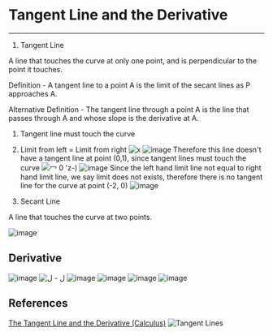 # Tangent Line and the Derivative

---

1. Tangent Line

A line that touches the curve at only one point, and is perpendicular to the point it touches.

Definition - A tangent line to a point A is the limit of the secant lines as P approaches A.

Alternative Definition - The tangent line through a point A is the line that passes through A and whose slope is the derivative at A.

1. Tangent line must touch the curve

2. Limit from left = Limit from right
![x ](media/Tangent-Line-and-the-Derivative-image1.png)
![image](media/Tangent-Line-and-the-Derivative-image2.png)
Therefore this line doesn't have a tangent line at point (0,1), since tangent lines must touch the curve
![冖 0 'z-) ](media/Tangent-Line-and-the-Derivative-image3.png)
![image](media/Tangent-Line-and-the-Derivative-image4.png)
Since the left hand limit line not equal to right hand limit line, we say limit does not exists, therefore there is no tangent line for the curve at point (-2, 0)
![image](media/Tangent-Line-and-the-Derivative-image5.png)
2. Secant Line

A line that touches the curve at two points.

![image](media/Tangent-Line-and-the-Derivative-image6.png)

## Derivative

![image](media/Tangent-Line-and-the-Derivative-image7.png)
![ل - ل ](media/Tangent-Line-and-the-Derivative-image8.png)
![image](media/Tangent-Line-and-the-Derivative-image9.png)
![image](media/Tangent-Line-and-the-Derivative-image10.png)
![image](media/Tangent-Line-and-the-Derivative-image11.png)
![image](media/Tangent-Line-and-the-Derivative-image12.png)

## References

[The Tangent Line and the Derivative (Calculus)](https://www.youtube.com/watch?v=O_cwTAfjgAQ)
![Tangent Lines ](media/Tangent-Line-and-the-Derivative-image13.jpg)
